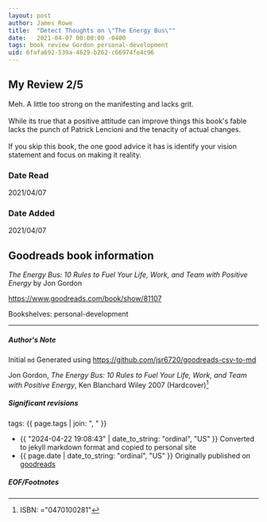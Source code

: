 ```yaml
---
layout: post
author: James Rowe
title:  "Detect Thoughts on \"The Energy Bus\""
date:   2021-04-07 00:00:00 -0400
tags: book review Gordon personal-development
uid: 6fafa692-539a-4629-b262-c66974fe4c96
---
```


<!-- highly dependent on how you personally use jekyll templates, and how you want this to show up -->
<!-- escape any jekyll keys with double brackets -->

## My Review 2/5

Meh. A little too strong on the manifesting and lacks grit.<br/><br/>While its true that a positive attitude can improve things this book's fable lacks the punch of Patrick Lencioni and the tenacity of actual changes.<br/><br/>If you skip this book, the one good advice it has is identify your vision statement and focus on making it reality.

### Date Read
2021/04/07

### Date Added
2021/04/07

## Goodreads book information

*The Energy Bus: 10 Rules to Fuel Your Life, Work, and Team with Positive Energy* by Jon Gordon

https://www.goodreads.com/book/show/81107

Bookshelves: personal-development

---

##### Author's Note

Initial `md` Generated using https://github.com/jsr6720/goodreads-csv-to-md

Jon Gordon, *The Energy Bus: 10 Rules to Fuel Your Life, Work, and Team with Positive Energy*, Ken Blanchard Wiley 2007 (Hardcover)[^1]

##### Significant revisions

tags: {{ page.tags | join: ", " }} <!-- todo move this somewhere -->

- {{ "2024-04-22 19:08:43" | date_to_string: "ordinal", "US" }} Converted to jekyll markdown format and copied to personal site
- {{ page.date | date_to_string: "ordinal", "US" }} Originally published on [goodreads](https://www.goodreads.com)

##### EOF/Footnotes

[^1]: ISBN: ="0470100281"